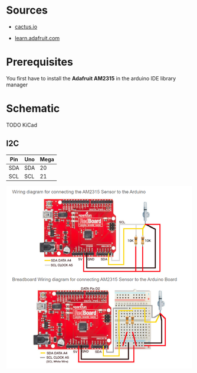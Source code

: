 # Sources

- [cactus.io](http://cactus.io/hookups/sensors/temperature-humidity/am2315/hookup-arduino-to-am2315-temp-humidity-sensor)

- [learn.adafruit.com](https://learn.adafruit.com/am2315-encased-i2c-temperature-humidity-sensor/arduino-code)

# Prerequisites

You first have to install the **Adafruit AM2315** in the arduino IDE library manager

# Schematic

TODO KiCad

## I2C

| Pin | Uno | Mega |
| --- | --- | ---- |
| SDA | SDA | 20   |
| SCL | SCL | 21   |

![wiring](images/wiring.png)
